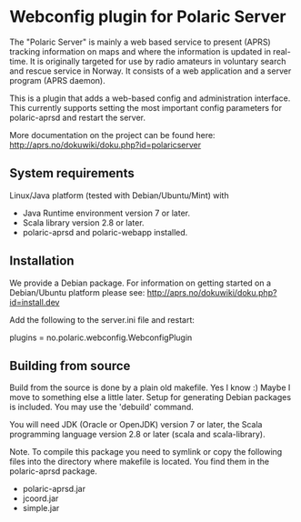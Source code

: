 # Webconfig plugin for Polaric Server

The "Polaric Server" is mainly a web based service to present (APRS) 
tracking information on maps and where the information is updated in real-
time. It is originally targeted for use by radio amateurs in voluntary search
and rescue service in Norway. It consists of a web application and a server 
program (APRS daemon). 
 
This is a plugin that adds a web-based config and administration interface. This currently 
supports setting the most important config parameters for polaric-aprsd and restart the server.
 
More documentation on the project can be found here: 
http://aprs.no/dokuwiki/doku.php?id=polaricserver

## System requirements

Linux/Java platform (tested with Debian/Ubuntu/Mint) with
* Java Runtime environment version 7 or later. 
* Scala library version 2.8 or later. 
* polaric-aprsd and polaric-webapp installed.

## Installation

We provide a Debian package. For information on getting started on a Debian/Ubuntu 
platform please see: http://aprs.no/dokuwiki/doku.php?id=install.dev

Add the following to the server.ini file and restart: 

plugins = no.polaric.webconfig.WebconfigPlugin


## Building from source 

Build from the source is done by a plain old makefile. Yes I know :)
Maybe I move to something else a little later. Setup for generating Debian
packages is included. You may use the 'debuild' command.

You will need JDK (Oracle or OpenJDK) version 7 or later, the Scala
programming language version 2.8 or later (scala and scala-library). 

Note. To compile this package you need to symlink or copy the following
files into the directory where makefile is located. You find them in the polaric-aprsd package. 
* polaric-aprsd.jar
* jcoord.jar
* simple.jar
